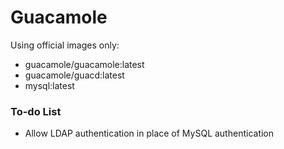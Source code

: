 # Guacamole

Using official images only:
* guacamole/guacamole:latest
* guacamole/guacd:latest
* mysql:latest

### To-do List
* Allow LDAP authentication in place of MySQL authentication